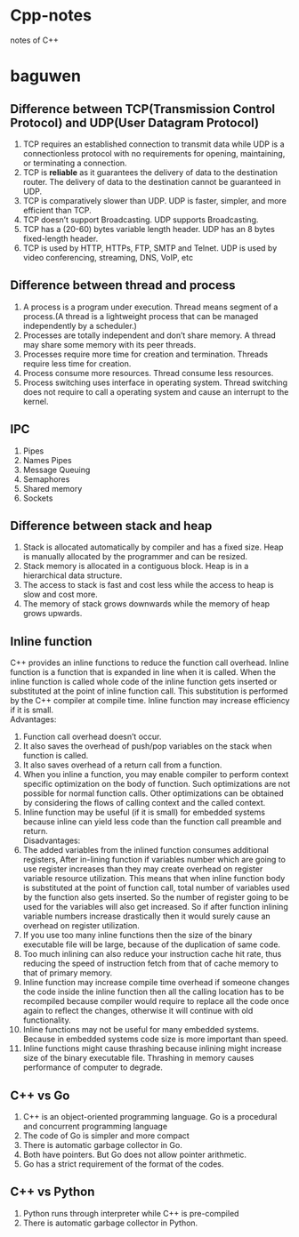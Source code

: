 # Cpp-notes
notes of C++
# baguwen
## Difference between TCP(Transmission Control Protocol) and UDP(User Datagram Protocol)
1. TCP requires an established connection to transmit data while UDP is a connectionless protocol with no requirements for opening, maintaining, or terminating a connection.
2. TCP is **reliable** as it guarantees the delivery of data to the destination router. The delivery of data to the destination cannot be guaranteed in UDP.
3. TCP is comparatively slower than UDP. UDP is faster, simpler, and more efficient than TCP.
4. TCP doesn’t support Broadcasting. UDP supports Broadcasting.
5. TCP has a (20-60) bytes variable length header. UDP has an 8 bytes fixed-length header.
6. TCP is used by HTTP, HTTPs, FTP, SMTP and Telnet. UDP is used by video conferencing, streaming, DNS, VoIP, etc

## Difference between thread and process
1. A process is a program under execution. Thread means segment of a process.(A thread is a lightweight process that can be managed independently by a scheduler.)
2. Processes are totally independent and don’t share memory. A thread may share some memory with its peer threads.
3. Processes require more time for creation and termination. Threads require less time for creation.
4. Process consume more resources. Thread consume less resources.
5. Process switching uses interface in operating system. Thread switching does not require to call a operating system and cause an interrupt to the kernel.

## IPC
1. Pipes
2. Names Pipes
3. Message Queuing
4. Semaphores
5. Shared memory
6. Sockets

## Difference between stack and heap
1. Stack is allocated automatically by compiler and has a fixed size. Heap is manually allocated by the programmer and can be resized.
2. Stack memory is allocated in a contiguous block. Heap is in a hierarchical data structure.
3. The access to stack is fast and cost less while the access to heap is slow and cost more.
4. The memory of stack grows downwards while the memory of heap grows upwards.

## Inline function
C++ provides an inline functions to reduce the function call overhead. Inline function is a function that is expanded in line when it is called. When the inline function is called whole code of the inline function gets inserted or substituted at the point of inline function call. This substitution is performed by the C++ compiler at compile time. Inline function may increase efficiency if it is small.  
Advantages:
1. Function call overhead doesn’t occur.
2. It also saves the overhead of push/pop variables on the stack when function is called.
3. It also saves overhead of a return call from a function.
4. When you inline a function, you may enable compiler to perform context specific optimization on the body of function. Such optimizations are not possible for normal function calls. Other optimizations can be obtained by considering the flows of calling context and the called context.
5. Inline function may be useful (if it is small) for embedded systems because inline can yield less code than the function call preamble and return.  
Disadvantages:
1. The added variables from the inlined function consumes additional registers, After in-lining function if variables number which are going to use register increases than they may create overhead on register variable resource utilization. This means that when inline function body is substituted at the point of function call, total number of variables used by the function also gets inserted. So the number of register going to be used for the variables will also get increased. So if after function inlining variable numbers increase drastically then it would surely cause an overhead on register utilization.
2. If you use too many inline functions then the size of the binary executable file will be large, because of the duplication of same code.
3. Too much inlining can also reduce your instruction cache hit rate, thus reducing the speed of instruction fetch from that of cache memory to that of primary memory.
4. Inline function may increase compile time overhead if someone changes the code inside the inline function then all the calling location has to be recompiled because compiler would require to replace all the code once again to reflect the changes, otherwise it will continue with old functionality.
5. Inline functions may not be useful for many embedded systems. Because in embedded systems code size is more important than speed.
6. Inline functions might cause thrashing because inlining might increase size of the binary executable file. Thrashing in memory causes performance of computer to degrade.
##	C++ vs Go
1.	C++ is an object-oriented programming language. Go is a procedural and concurrent programming language
2.	The code of Go is simpler and more compact
3.	There is automatic garbage collector in Go.
4.	Both have pointers. But Go does not allow pointer arithmetic. 
5.	Go has a strict requirement of the format of the codes.
##	C++ vs Python
1.	Python runs through interpreter while C++ is pre-compiled
2.	There is automatic garbage collector in Python.
